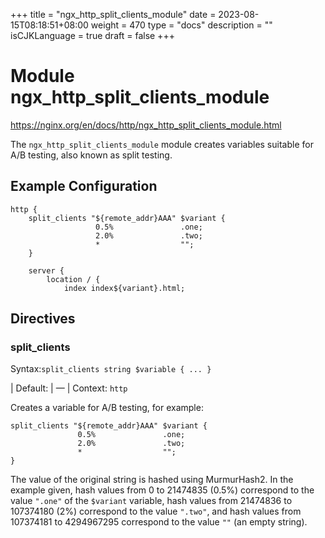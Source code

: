 +++
title = "ngx_http_split_clients_module"
date = 2023-08-15T08:18:51+08:00
weight = 470
type = "docs"
description = ""
isCJKLanguage = true
draft = false
+++

# Module ngx_http_split_clients_module

https://nginx.org/en/docs/http/ngx_http_split_clients_module.html



The `ngx_http_split_clients_module` module creates variables suitable for A/B testing, also known as split testing.



## Example Configuration



```
http {
    split_clients "${remote_addr}AAA" $variant {
                   0.5%               .one;
                   2.0%               .two;
                   *                  "";
    }

    server {
        location / {
            index index${variant}.html;
```





## Directives



### split_clients

  Syntax:`split_clients string $variable { ... }`

| Default: | —                                        |
  Context: `http`


Creates a variable for A/B testing, for example:

```
split_clients "${remote_addr}AAA" $variant {
               0.5%               .one;
               2.0%               .two;
               *                  "";
}
```

The value of the original string is hashed using MurmurHash2. In the example given, hash values from 0 to 21474835 (0.5%) correspond to the value `".one"` of the `$variant` variable, hash values from 21474836 to 107374180 (2%) correspond to the value `".two"`, and hash values from 107374181 to 4294967295 correspond to the value `""` (an empty string).
